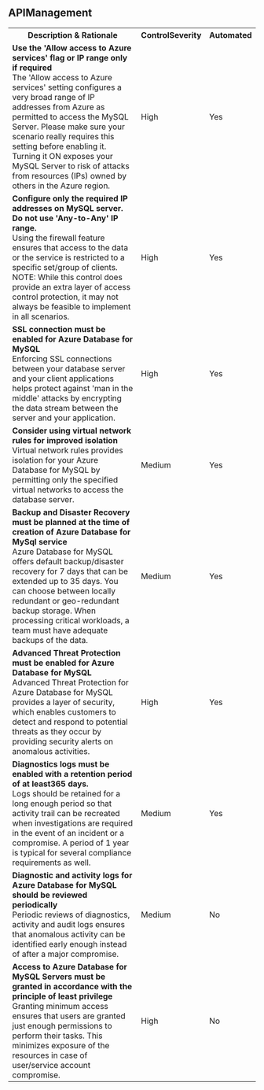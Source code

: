 <html>
<head>

</head><body>
<H2>APIManagement</H2><table><tr><th>Description & Rationale</th><th>ControlSeverity</th><th>Automated</th></tr>
<tr><td><b>Use the 'Allow access to Azure services' flag or IP range only if required</b><br/>The 'Allow access to Azure services' setting configures a very broad range of IP addresses from Azure as permitted to access the MySQL Server. Please make sure your scenario really requires this setting before enabling it. Turning it ON exposes your MySQL Server to risk of attacks from resources (IPs) owned by others in the Azure region.</td><td>High</td><td>Yes</td></tr><tr><td><b>Configure only the required IP addresses on MySQL server. Do not use 'Any-to-Any' IP range.</b><br/>Using the firewall feature ensures that access to the data or the service is restricted to a specific set/group of clients. NOTE: While this control does provide an extra layer of access control protection, it may not always be feasible to implement in all scenarios.</td><td>High</td><td>Yes</td></tr><tr><td><b>SSL connection must be enabled for Azure Database for MySQL</b><br/>Enforcing SSL connections between your database server and your client applications helps protect against 'man in the middle' attacks by encrypting the data stream between the server and your application.</td><td>High</td><td>Yes</td></tr><tr><td><b>Consider using virtual network rules for improved isolation</b><br/>Virtual network rules provides isolation for your Azure Database for MySQL by permitting only the specified virtual networks to access the database server.</td><td>Medium</td><td>Yes</td></tr><tr><td><b>Backup and Disaster Recovery must be planned at the time of creation of Azure Database for MySql service</b><br/>Azure Database for MySQL offers default backup/disaster recovery for 7 days that can be extended up to 35 days. You can choose between locally redundant or geo-redundant backup storage. When processing critical workloads, a team must have adequate backups of the data.</td><td>Medium</td><td>Yes</td></tr><tr><td><b>Advanced Threat Protection must be enabled for Azure Database for MySQL</b><br/>Advanced Threat Protection for Azure Database for MySQL provides a layer of security, which enables customers to detect and respond to potential threats as they occur by providing security alerts on anomalous activities.</td><td>High</td><td>Yes</td></tr><tr><td><b>Diagnostics logs must be enabled with a retention period of at least365 days.</b><br/>Logs should be retained for a long enough period so that activity trail can be recreated when investigations are required in the event of an incident or a compromise. A period of 1 year is typical for several compliance requirements as well.</td><td>Medium</td><td>Yes</td></tr><tr><td><b>Diagnostic and activity logs for Azure Database for MySQL should be reviewed periodically</b><br/>Periodic reviews of diagnostics, activity and audit logs ensures that anomalous activity can be identified early enough instead of after a major compromise.</td><td>Medium</td><td>No</td></tr><tr><td><b>Access to Azure Database for MySQL Servers must be granted in accordance with the principle of least privilege</b><br/>Granting minimum access ensures that users are granted just enough permissions to perform their tasks. This minimizes exposure of the resources in case of user/service account compromise.</td><td>High</td><td>No</td></tr><tr></table>
<table>
</table>
</body></html>
